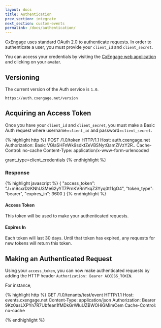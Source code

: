 ```yaml
---
layout: docs
title: Authentication
prev_section: integrate
next_section: custom-events
permalink: /docs/authentication/
---
```


CxEngage uses standard OAuth 2.0 to authenticate requests. In order to
authenticate a user, you must provide your `client_id` and `client_secret`.

You can access your credentials by visiting the [CxEngage web
application](http://cxengage.net) and clicking on your avatar.

## Versioning

The current version of the Auth service is `1.0`.

`https://auth.cxengage.net/version`

## Acquiring an Access Token

Once you have your `client_id` and `client_secret`, you must make a Basic Auth
request where username=`client_id` and password=`client_secret`.

{% highlight http %}
POST /1.0/token HTTP/1.1
Host: auth.cxengage.net
Authorization: Basic VGlaSHFnWk9sdktZeVBSNytQamZlVzY2R..
Cache-Control: no-cache
Content-Type: application/x-www-form-urlencoded

grant_type=client_credentials
{% endhighlight %}

### Response

{% highlight javascript %}
{
    "access_token": "J+m9cxrDzKNhU3Me62yYT7PrnKVRnYkqZ3Yyq0t11gO4",
    "token_type": "bearer",
    "expires_in": 3600
}
{% endhighlight %}

#### Access Token

This token will be used to make your authenticated requests.

#### Expires In

Each token will last 30 days. Until that token has expired, any requests for
new tokens will return this token.

## Making an Authenticated Request

Using your `access_token`, you can now make authenticated requests by adding the
HTTP header `Authorization: Bearer ACCESS_TOKEN`.

For instance,

{% highlight http %}
GET /1.0/tenants/test/event HTTP/1.1
Host: events.cxengage.net
Content-Type: application/json
Authorization: Bearer 9Kz0asLXPYn7R7Ubfean1fMDkGrWluUZBWOHiGMimCem
Cache-Control: no-cache

<no body>
{% endhighlight %}
